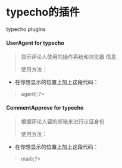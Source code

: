 # typecho的插件
typecho plugins

#### UserAgent for typecho 
> 显示评论人使用的操作系统和浏览器 信息
> 
> 使用方法：
* 在你想显示的位置上加上这段代码：

> <?php UserAgent_Plugin::render($this->agent);?>


#### CommentApprove for typecho
> 根据评论人留的邮箱来进行认证身份
> 
> 使用方法：
* 在你想显示的位置上加上这段代码：

> <?php CommentApprove_Plugin::identify($this->mail);?>
